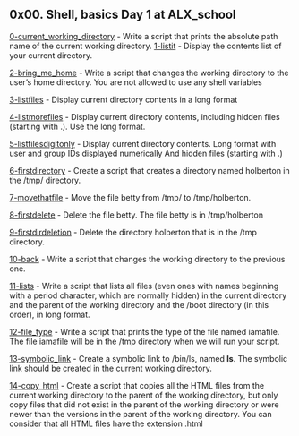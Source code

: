 ## 0x00. Shell, basics Day 1 at ALX_school
[0-current_working_directory](./0-current_working_directory) - Write a script that prints the absolute path name of the current working directory.
[1-listit](./1-listit) - Display the contents list of your current directory.

[2-bring_me_home](./2-bring_me_home) - Write a script that changes the working directory to the user’s home directory.
You are not allowed to use any shell variables

[3-listfiles](./3-listfiles) - Display current directory contents in a long format

[4-listmorefiles](./4-listmorefiles) - Display current directory contents, including hidden files (starting with .). Use the long format.

[5-listfilesdigitonly](./5-listfilesdigitonly) - Display current directory contents.
Long format
with user and group IDs displayed numerically
And hidden files (starting with .)

[6-firstdirectory](./6-firstdirectory) - Create a script that creates a directory named holberton in the /tmp/ directory.

[7-movethatfile](./7-movethatfile) - Move the file betty from /tmp/ to /tmp/holberton.

[8-firstdelete](./8-firstdelete) - Delete the file betty. The file betty is in /tmp/holberton

[9-firstdirdeletion](./9-firstdirdeletion) - Delete the directory holberton that is in the /tmp directory.

[10-back](./10-back) - Write a script that changes the working directory to the previous one.

[11-lists](./11-lists) - Write a script that lists all files (even ones with names beginning with a period character, which are normally hidden) in the current directory and the parent of the working directory and the /boot directory (in this order), in long format.

[12-file_type](./12-file_type) - Write a script that prints the type of the file named iamafile. The file iamafile will be in the /tmp directory when we will run your script.

[13-symbolic_link](./13-symbolic_link) - Create a symbolic link to /bin/ls, named __ls__. The symbolic link should be created in the current working directory.

[14-copy_html](./14-copy_html) - Create a script that copies all the HTML files from the current working directory to the parent of the working directory, but only copy files that did not exist in the parent of the working directory or were newer than the versions in the parent of the working directory. You can consider that all HTML files have the extension .html
